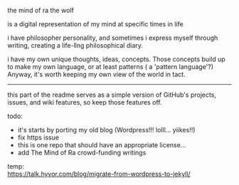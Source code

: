 the mind of ra the wolf

is a digital representation of my mind at specific times in life

i have philosopher personality, and sometimes i express myself through writing, creating a life-llng philosophical diary.

i have my own unique thoughts, ideas, concepts. Those concepts build up to make my own language, or at least patterns ( a 'pattern language'?) Anyway, it's worth keeping my own view of the world in tact.
- - -

this part of the readme serves as a simple version of GitHub's projects, issues, and wiki features, so keep those features off.

todo:
- it's starts by porting my old blog (Wordpress!!! lolll... yiikes!!)
- fix https issue
- this is one repo that should have an appropriate license...
- add The Mind of Ra crowd-funding writings

temp:  
https://talk.hyvor.com/blog/migrate-from-wordpress-to-jekyll/
